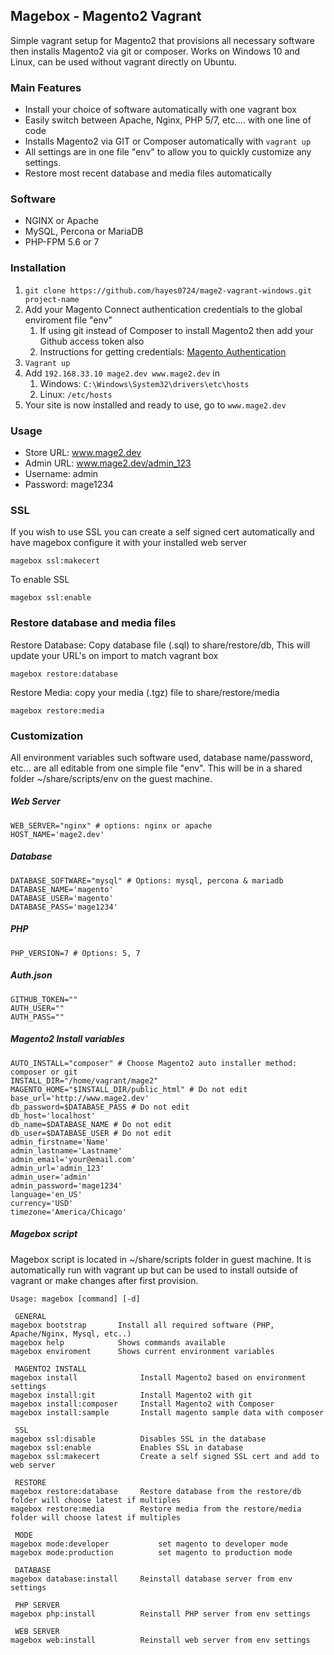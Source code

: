 ## Magebox - Magento2 Vagrant
Simple vagrant setup for Magento2 that provisions all necessary software then installs Magento2 via git or composer. Works on Windows 10 and Linux, can be used without vagrant directly on Ubuntu.

### Main Features
+ Install your choice of software automatically with one vagrant box
+ Easily switch between Apache, Nginx, PHP 5/7, etc.... with one line of code
+ Installs Magento2 via GIT or Composer automatically with `vagrant up`
+ All settings are in one file "env" to allow you to quickly customize any settings.
+ Restore most recent database and media files automatically

### Software
+ NGINX or Apache
+ MySQL, Percona or MariaDB
+ PHP-FPM 5.6 or 7

### Installation
1. `git clone https://github.com/hayes0724/mage2-vagrant-windows.git project-name`
2. Add your Magento Connect authentication credentials to the global enviroment file "env"
	1. If using git instead of Composer to install Magento2 then add your Github access token also
	2. Instructions for getting credentials: [Magento Authentication](http://devdocs.magento.com/guides/v2.0/install-gde/prereq/dev_install.html#generate-authentication-tokens)
3. `Vagrant up`
4. Add `192.168.33.10 mage2.dev www.mage2.dev` in
	1. Windows: `C:\Windows\System32\drivers\etc\hosts`
	2. Linux: `/etc/hosts`
5. Your site is now installed and ready to use, go to `www.mage2.dev`

### Usage
+ Store URL: www.mage2.dev
+ Admin URL: www.mage2.dev/admin_123
+ Username: admin
+ Password: mage1234

### SSL
If you wish to use SSL you can create a self signed cert automatically and have magebox configure it with your installed web server
```shell
magebox ssl:makecert
```
To enable SSL
```shell
magebox ssl:enable
```

### Restore database and media files
Restore Database: Copy database file (.sql) to share/restore/db, This will update your URL's on import to match vagrant box
```shell
magebox restore:database
```
Restore Media: copy your media (.tgz) file to share/restore/media
```shell
magebox restore:media
```

### Customization
All environment variables such software used, database name/password, etc... are all editable from one simple file "env". This will be in a shared folder ~/share/scripts/env on the guest machine.

##### Web Server
```shell
WEB_SERVER="nginx" # options: nginx or apache
HOST_NAME='mage2.dev'
```

##### Database
```shell
DATABASE_SOFTWARE="mysql" # Options: mysql, percona & mariadb
DATABASE_NAME='magento'
DATABASE_USER='magento'
DATABASE_PASS='mage1234'
```
##### PHP
```shell
PHP_VERSION=7 # Options: 5, 7
```

##### Auth.json
```shell
GITHUB_TOKEN=""
AUTH_USER=""
AUTH_PASS=""
```

##### Magento2 Install variables
```shell
AUTO_INSTALL="composer" # Choose Magento2 auto installer method: composer or git
INSTALL_DIR="/home/vagrant/mage2"
MAGENTO_HOME="$INSTALL_DIR/public_html" # Do not edit
base_url='http://www.mage2.dev'
db_password=$DATABASE_PASS # Do not edit
db_host='localhost'
db_name=$DATABASE_NAME # Do not edit
db_user=$DATABASE_USER # Do not edit
admin_firstname='Name'
admin_lastname='Lastname'
admin_email='your@email.com'
admin_url='admin_123'
admin_user='admin'
admin_password='mage1234'
language='en_US'
currency='USD'
timezone='America/Chicago'
```

##### Magebox script
Magebox script is located in ~/share/scripts folder in guest machine. It is automatically run with vagrant up but can be used to install outside of vagrant or make changes after first provision.

```shell
Usage: magebox [command] [-d]

 GENERAL
magebox bootstrap       Install all required software (PHP, Apache/Nginx, Mysql, etc..)
magebox help            Shows commands available
magebox enviroment      Shows current environment variables

 MAGENTO2 INSTALL
magebox install              Install Magento2 based on environment settings
magebox install:git          Install Magento2 with git
magebox install:composer     Install Magento2 with Composer
magebox install:sample       Install magento sample data with composer

 SSL
magebox ssl:disable          Disables SSL in the database
magebox ssl:enable           Enables SSL in database
magebox ssl:makecert         Create a self signed SSL cert and add to web server

 RESTORE
magebox restore:database     Restore database from the restore/db folder will choose latest if multiples
magebox restore:media        Restore media from the restore/media folder will choose latest if multiples

 MODE
magebox mode:developer 		 	 set magento to developer mode
magebox mode:production 	 	 set magento to production mode

 DATABASE
magebox database:install     Reinstall database server from env settings

 PHP SERVER
magebox php:install          Reinstall PHP server from env settings

 WEB SERVER
magebox web:install          Reinstall web server from env settings
```
